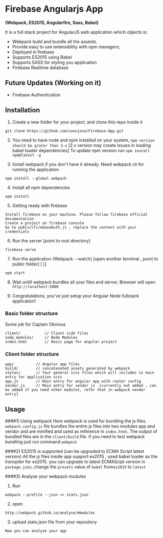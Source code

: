 # Firebase Angularjs App
**(Webpack, ES2015, Angularfire, Sass, Babel)**  

It is a full stack project for AngularJS web application which objects is:
- Webpack build and bundle all the assests.
- Provide easy to use extensibility with npm managers;
- Deployed in firebase
- Supports ES2015 using Babel 
- Supports SASS for styling you application
- Firebase Realtime database

## Future Updates (Working on it)
- Firebase Authentication

## Installation

1) Create a new folder for your project, and clone this repo inside it
```
git clone https://github.com/sonujose/Firebase-App.git
```
2) You need to have node and npm installed on your system, `npm version should be grater than 3.x` [2.x version may create issues in loading babel loader dependencies]
To update npm version run `npm install npm@latest -g`

3) Install webpack if you don't have it already. Need webpack cli for running the application 
```
npm install --global webpack
```
4) Install all npm dependencies
```
npm install
```
5) Getting ready with firebase
```
Install firebase on your machine. Please follow firebase official documentation
Create a project on firebase console 
Go to public\firebaseAuth.js , replace the content with your credentials
```
6) Run the server [point to root directory]
```
firebase serve
```
7) Run the application (Webpack --watch) [open another terminal , point to public folder] ] []
```
npm start
```
8) Wait untill webpack bundles all your files and server, Browser will open `http://localhost:5000`

9) Congratulations, you've just setup your Angular Node fullstack application!

### Basic folder structure
Some job for Captain Obvious
```
client/           // Client side files
node_modules/     // Node Modules
index.html        // Basic page for angular project
```

### Client folder structure

```
app/          // Angular app files
build/        // concatenated assets generated by webpack
styles/       // Your general scss files which will includes in main entry for application scss
app.js        // Main entry for angular app with router config
vendor.js     // Main entry for vendor js .[currently not added , can be added if you need other modules, refer that in webpack vendor entry]
```

## Usage

####1) Using webpack
Here webpack is used for bundling the js files. `webpack.config.js` file bundles the entire js files into two modules app and vendor and are minified and used as reference in `index.html`.
The output of bundled files are in the `client/build` file. if you need to test webpack bundling just run command `webpack` 

####2) ES2015 is supported (can be upgraded to ECMA Script latest version) 
All the js files inside app support es2015 , used babel loader as the transpiler for es2015. you can upgrade to latest ECMAScipt version in `package.json`, change the `presets` value of `babel` from`es2015` to `latest`

####3) Analyze your webpack modules
1) Run 
```
webpack --profile --json >> stats.json
```
2) open
```
http://webpack.github.io/analyse/#modules
```
3) upload stats.json file from your repository
```
Now you can analyse your app 
```


